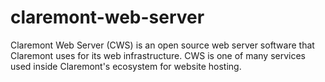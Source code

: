 # claremont-web-server
Claremont Web Server (CWS) is an open source web server software that Claremont uses for its web infrastructure. CWS is one of many services used inside Claremont's ecosystem for website hosting.
